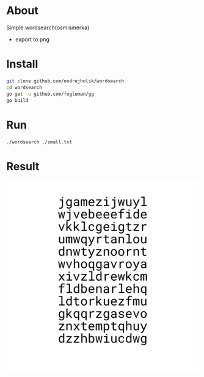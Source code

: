 # About
Simple wordsearch(osmismerka)
  - export to png

# Install 
  ```bash
  git clone github.com/ondrejholik/wordsearch
  cd wordsearch
  go get -u github.com/fogleman/gg
  go build
  ```
# Run
  `./wordsearch ./small.txt`

# Result
  ![Wordsearch](./wordsearch.png)




